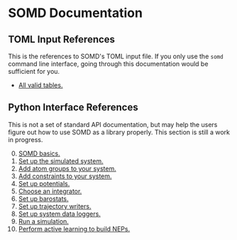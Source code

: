 # SOMD Documentation

## TOML Input References

This is the references to SOMD's TOML input file. If you only use the `somd`
command line interface, going through this documentation would be sufficient
for you.

- [All valid tables.](toml.md)

## Python Interface References

This is not a set of standard API documentation, but may help the users figure
out how to use SOMD as a library properly. This section is still a work in
progress.

0. [SOMD basics.](basics.md)
1. [Set up the simulated system.](system.md)
2. [Add atom groups to your system.](group.md)
3. [Add constraints to your system.](constraint.md)
4. [Set up potentials.](potential.md)
5. [Choose an integrator.](integrator.md)
6. [Set up barostats.](barostat.md)
7. [Set up trajectory writers.](trajectory.md)
8. [Set up system data loggers.](logger.md)
9. [Run a simulation.](simulation.md)
10. [Perform active learning to build NEPs.](active_learning.md)
